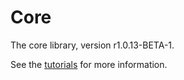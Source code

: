 # Core

The core library, version r1.0.13-BETA-1.

See the [tutorials](tutorials/index.md) for more information.
